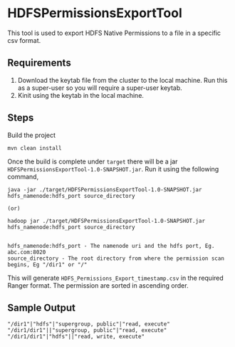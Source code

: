 # HDFSPermissionsExportTool
This tool is used to export HDFS Native Permissions to a file in a specific csv format.

## Requirements
1. Download the keytab file from the cluster to the local machine. Run this as a super-user so you will require a super-user keytab. 
2. Kinit using the keytab in the local machine.

## Steps
Build the project
``` 
mvn clean install 
```
Once the build is complete under `target` there will be a jar `HDFSPermissionsExportTool-1.0-SNAPSHOT.jar`. Run it using the following command,
``` 
java -jar ./target/HDFSPermissionsExportTool-1.0-SNAPSHOT.jar hdfs_namenode:hdfs_port source_directory

(or)

hadoop jar ./target/HDFSPermissionsExportTool-1.0-SNAPSHOT.jar hdfs_namenode:hdfs_port source_directory


hdfs_namenode:hdfs_port - The namenode uri and the hdfs port, Eg. abc.com:8020
source_directory - The root directory from where the permission scan begins, Eg "/dir1" or "/"
```
This will generate `HDFS_Permissions_Export_timestamp.csv` in the required Ranger format. The permission are sorted in ascending order. 

## Sample Output
```
"/dir1"|"hdfs"|"supergroup, public"|"read, execute"
"/dir1/dir1"||"supergroup, public"|"read, execute"
"/dir1/dir1"|"hdfs"||"read, write, execute"
```
